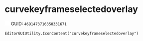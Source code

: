 # curvekeyframeselectedoverlay
![](/img/curvekeyframeselectedoverlay.png)
GUID: `4691473716350331671`
```
EditorGUIUtility.IconContent("curvekeyframeselectedoverlay")
```
